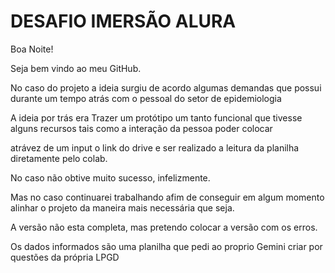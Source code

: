 # DESAFIO IMERSÃO ALURA

Boa Noite!

Seja bem vindo ao meu GitHub.

No caso do projeto a ideia surgiu de acordo algumas demandas que possui durante um tempo atrás com o pessoal do setor de epidemiologia

A ideia por trás era Trazer um protótipo um tanto funcional que tivesse alguns recursos tais como a interação da pessoa poder colocar 

atrávez de um input o link do drive e ser realizado a leitura da planilha diretamente pelo colab.

No caso não obtive muito sucesso, infelizmente.

Mas no caso continuarei trabalhando afim de conseguir em algum momento alinhar o projeto da maneira mais necessária que seja.

A versão não esta completa, mas pretendo colocar a versão com os erros. 

Os dados informados são uma planilha que pedi ao proprio Gemini criar por questões da própria LPGD

